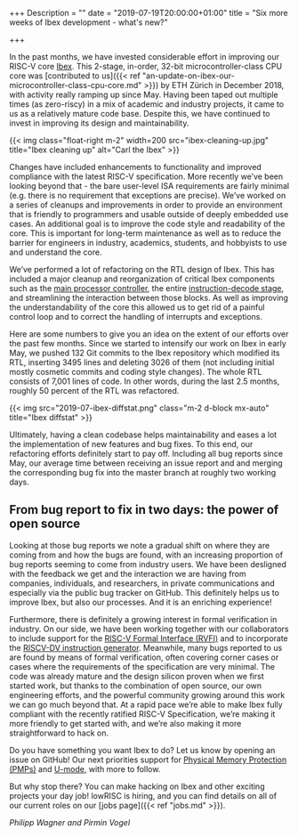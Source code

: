 +++
Description = ""
date = "2019-07-19T20:00:00+01:00"
title = "Six more weeks of Ibex development - what's new?"

+++

In the past months, we have invested considerable effort in improving our
RISC-V core [Ibex](https://github.com/lowRISC/ibex/). This 2-stage, in-order,
32-bit microcontroller-class CPU core was [contributed to us]({{<
ref "an-update-on-ibex-our-microcontroller-class-cpu-core.md" >}}) by ETH Zürich in
December 2018, with activity really ramping up since May. Having been taped out
multiple times (as zero-riscy) in a mix of academic and industry projects, it
came to us as a relatively mature code base. Despite this, we have continued to
invest in improving its design and maintainability.

{{< img class="float-right m-2" width=200 src="ibex-cleaning-up.jpg" title="Ibex cleaning up" alt="Carl the Ibex" >}}

Changes have included enhancements to functionality and improved compliance
with the latest RISC-V specification. More recently we’ve been looking beyond
that - the bare user-level ISA requirements are fairly minimal (e.g. there is
no requirement that exceptions are precise). We’ve worked on a series of
cleanups and improvements in order to provide an environment that is friendly
to programmers and usable outside of deeply embedded use cases. An additional
goal is to improve the code style and readability of the core. This is
important for long-term maintenance as well as to reduce the barrier for
engineers in industry, academics, students, and hobbyists to use and understand
the core.

We’ve performed a lot of refactoring on the RTL design of Ibex. This has
included a major cleanup and reorganization of critical Ibex components such as
the [main processor controller](https://github.com/lowRISC/ibex/pull/132), the
entire [instruction-decode stage](https://github.com/lowRISC/ibex/pull/120),
and streamlining the interaction between those blocks. As well as improving the
understandability of the core this allowed us to get rid of a painful control
loop and to correct the handling of interrupts and exceptions.

Here are some numbers to give you an idea on the extent of our efforts over the
past few months. Since we started to intensify our work on Ibex in early May,
we pushed 132 Git commits to the Ibex repository which modified its RTL,
inserting 3495 lines and deleting 3026 of them (not including initial mostly
cosmetic commits and coding style changes). The whole RTL consists of 7,001
lines of code. In other words, during the last 2.5 months, roughly 50 percent
of the RTL was refactored.

{{< img src="2019-07-ibex-diffstat.png" class="m-2 d-block mx-auto" title="Ibex diffstat" >}}

Ultimately, having a clean codebase helps maintainability and eases a lot the
implementation of new features and bug fixes. To this end, our refactoring
efforts definitely start to pay off. Including all bug reports since May, our
average time between receiving an issue report and and merging the
corresponding bug fix into the master branch at roughly two working days.

## From bug report to fix in two days: the power of open source

Looking at those bug reports we note a gradual shift on where they are coming
from and how the bugs are found, with an increasing proportion of bug reports
seeming to come from industry users. We have been desligned with the feedback
we get and the interaction we are having from companies, individuals, and
researchers, in private communications and especially via the public bug
tracker on GitHub. This definitely helps us to improve Ibex, but also our
processes. And it is an enriching experience!

Furthermore, there is definitely a growing interest in formal verification in
industry. On our side, we have been working together with our collaborators to
include support for the [RISC-V Formal Interface
(RVFI)](https://github.com/SymbioticEDA/riscv-formal/) and to incorporate the
[RISCV-DV instruction generator](https://github.com/google/riscv-dv).
Meanwhile, many bugs reported to us are found by means of formal verification,
often covering corner cases or cases where the requirements of the
specification are very minimal. The code was already mature and the design
silicon proven when we first started work, but thanks to the combination of
open source, our own engineering efforts, and the powerful community growing
around this work we can go much beyond that. At a rapid pace we’re able to make
Ibex fully compliant with the recently ratified RISC-V Specification, we’re
making it more friendly to get started with, and we’re also making it more
straightforward to hack on.

Do you have something you want Ibex to do? Let us know by opening an issue on
GitHub! Our next priorities support for [Physical Memory Protection
(PMPs)](https://github.com/lowRISC/ibex/issues/8) and
[U-mode](https://github.com/lowRISC/ibex/issues/88), with more to follow.

But why stop there? You can make hacking on Ibex and other exciting projects
your day job! lowRISC is hiring, and you can find details on all of our current
roles on our [jobs page]({{< ref "jobs.md" >}}).

_Philipp Wagner and Pirmin Vogel_
